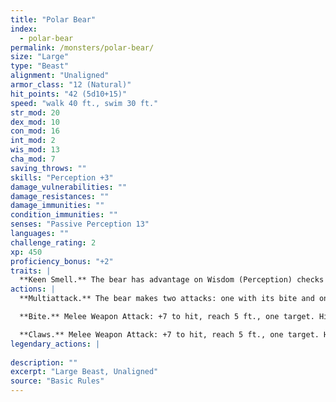```yaml
---
title: "Polar Bear"
index:
  - polar-bear
permalink: /monsters/polar-bear/
size: "Large"
type: "Beast"
alignment: "Unaligned"
armor_class: "12 (Natural)"
hit_points: "42 (5d10+15)"
speed: "walk 40 ft., swim 30 ft."
str_mod: 20
dex_mod: 10
con_mod: 16
int_mod: 2
wis_mod: 13
cha_mod: 7
saving_throws: ""
skills: "Perception +3"
damage_vulnerabilities: ""
damage_resistances: ""
damage_immunities: ""
condition_immunities: ""
senses: "Passive Perception 13"
languages: ""
challenge_rating: 2
xp: 450
proficiency_bonus: "+2"
traits: |
  **Keen Smell.** The bear has advantage on Wisdom (Perception) checks that rely on smell.
actions: |
  **Multiattack.** The bear makes two attacks: one with its bite and one with its claws.

  **Bite.** Melee Weapon Attack: +7 to hit, reach 5 ft., one target. Hit: 9 (1d8 + 5) piercing damage.

  **Claws.** Melee Weapon Attack: +7 to hit, reach 5 ft., one target. Hit: 12 (2d6 + 5) slashing damage.  
legendary_actions: |
  
description: ""
excerpt: "Large Beast, Unaligned"
source: "Basic Rules"
---
```

